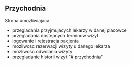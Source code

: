 ## Przychodnia

Strona umozliwiajaca:

- przegladania przyjmujacych lekarzy w danej placowce
- przegladania dostepnych terminow wizyt
- logowanie i rejestracja pacjenta
- mozliwosc rezerwacji wizyty u danego lekarza
- mozliwosc odwolania wizyty
- przegladanie historii wizyt 
"# przychodnia" 

